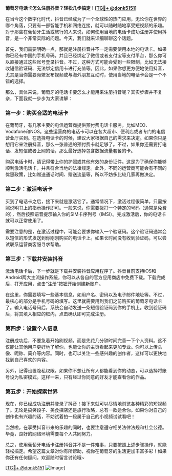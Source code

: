 **葡萄牙电话卡怎么注册抖音？轻松几步搞定！[[TG💪+ @donk5151](https://t.me/s/donk5151)]**

在当今这个数字化时代，抖音已经成为了一个全球性的热门应用，无论你在世界的哪个角落，只要有一部智能手机和网络连接，就可以随时随地享受短视频的乐趣。对于那些在葡萄牙生活或旅行的人来说，如何使用当地的电话卡成功注册并使用抖音，是一个非常实际的问题。今天，我们就来详细聊聊这个话题。

首先，我们需要明确一点，那就是注册抖音并不一定需要使用本地的电话卡。如果你已经有中国的手机号码，并且已经绑定了微信或者支付宝等支付平台，那么你可以直接通过这些账号登录抖音。不过，这种方式可能会受到一些限制，比如无法接收短信验证码、无法绑定信用卡进行充值等。因此，如果你想更方便地使用抖音，尤其是当你需要频繁发布视频或与海外朋友互动时，使用当地的电话卡会是一个不错的选择。

那么，具体来说，葡萄牙的电话卡要怎么才能用来注册抖音呢？其实步骤并不复杂，下面我就一步步为大家讲解：

### 第一步：购买合适的电话卡

在葡萄牙，有几家主要的电信运营商提供预付费电话卡服务，比如MEO、Vodafone和NOS。这些运营商的电话卡可以在各大超市、便利店或者专门的电信营业厅买到。在选择电话卡的时候，建议大家根据自己的需求来决定。如果你只是想用它来注册抖音，那么一张普通的预付费卡就足够了。不过，如果你还需要打电话、发短信或者上网的话，那么最好选择包含数据流量套餐的卡。

购买电话卡时，请记得带上你的护照或其他有效的身份证件。这是为了确保你能够顺利激活电话卡，并且符合当地的法律规定。此外，不同的运营商可能会有不同的优惠政策，比如赠送通话时间、赠送流量等，所以不妨多比较几家再做决定。

### 第二步：激活电话卡

买到了电话卡之后，接下来就是激活它了。通常情况下，激活过程很简单，只需按照说明书上的指示操作即可。一般来说，你需要拨打一个特定的号码（通常是免费的），然后按照语音提示输入你的SIM卡序列号（IMSI）。完成激活后，你的电话卡就可以正常使用了。

需要注意的是，在激活过程中，可能会要求你输入一个验证码。这个验证码通常会以短信的形式发送到你刚刚购买的电话卡上。如果长时间没有收到验证码，可以尝试联系运营商客服寻求帮助。

### 第三步：下载并安装抖音

激活电话卡后，下一步就是下载并安装抖音应用程序了。抖音目前支持iOS和Android两大主流操作系统，你可以从各自的官方应用商店中免费下载。下载完成后，打开应用，点击“注册”按钮开始创建新账户。

在这里，你需要填写一些基本信息，如用户名、密码以及电子邮件地址等。不过，最核心的部分是手机号码的填写。这里就需要用到我们之前购买的葡萄牙电话卡了。输入电话号码后，系统会自动发送一条短信验证码到你的手机上。收到验证码后，将其填入相应的框内，点击确认即可完成注册。

### 第四步：设置个人信息

注册成功后，不要急着开始刷视频，而是先花几分钟时间完善一下个人资料。这不仅能让其他用户更好地了解你，也能让你的主页看起来更加专业。你可以上传头像、昵称、简介等内容。同时，也可以关注一些感兴趣的创作者，这样可以更快地找到自己喜欢的内容。

另外，记得设置隐私权限。如果你不想让所有人都能看到你的动态，可以选择将账号设为私密模式。这样一来，只有经过你同意的好友才能查看你的作品。

### 第五步：开始探索世界

现在，你已经成功注册并登录了抖音！接下来就可以尽情地浏览各种精彩的短视频了。无论是搞笑段子、美食探店还是旅行攻略，总有一款适合你。如果你对自己的创作也有兴趣的话，不妨试着拍一段属于自己的小视频试试看吧！

当然啦，在享受抖音带来的乐趣的同时，也要注意遵守相关法律法规和社会公德。毕竟，良好的网络环境需要每个人共同努力。

总之，使用葡萄牙电话卡注册抖音并不是一件难事，只要按照上述步骤操作，就能轻松搞定。希望这篇文章对你有所帮助，祝你在葡萄牙的生活更加丰富多彩！如果你还有任何疑问，欢迎随时留言讨论哦~

[[TG💪+ @donk5151](https://t.me/s/donk5151) ![Image](https://i.postimg.cc/rwNCRYN7/Snipaste-2025-04-30-17-27-05.png)]